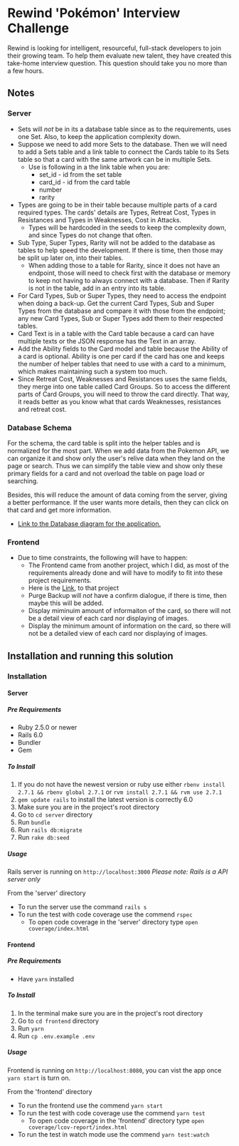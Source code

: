 # Rewind 'Pokémon' Interview Challenge

Rewind is looking for intelligent, resourceful, full-stack developers to join their growing team. To help them evaluate new talent, they have created this take-home interview question. This question should take you no more than a few hours.

## Notes

### Server

- Sets will _not_ be in its a database table since as to the requirements, uses one Set. Also, to keep the application complexity down.
- Suppose we need to add more Sets to the database. Then we will need to add a Sets table and a link table to connect the Cards table to its Sets table so that a card with the same artwork can be in multiple Sets.
  - Use is following in a the link table when you are:
    - set_id - id from the set table
    - card_id - id from the card table
    - number
    - rarity
- Types are going to be in their table because multiple parts of a card required types. The cards' details are Types, Retreat Cost, Types in Resistances and Types in Weaknesses, Cost in Attacks.
  - Types will be hardcoded in the seeds to keep the complexity down, and since Types do not change that often.
- Sub Type, Super Types, Rarity will not be added to the database as tables to help speed the development. If there is time, then those may be split up later on, into their tables.
  - When adding those to a table for Rarity, since it does not have an endpoint, those will need to check first with the database or memory to keep not having to always connect with a database. Then if Rarity is not in the table, add in an entry into its table.
- For Card Types, Sub or Super Types, they need to access the endpoint when doing a back-up. Get the current Card Types, Sub and Super Types from the database and compare it with those from the endpoint; any new Card Types, Sub or Super Types add them to their respected tables.
- Card Text is in a table with the Card table because a card can have multiple texts or the JSON response has the Text in an array.
- Add the Ability fields to the Card model and table because the Ability of a card is optional. Ability is one per card if the card has one and keeps the number of helper tables that need to use with a card to a minimum, which makes maintaining such a system too much.
- Since Retreat Cost, Weaknesses and Resistances uses the same fields, they merge into one table called Card Groups. So to access the different parts of Card Groups, you will need to throw the card directly. That way, it reads better as you know what that cards Weaknesses, resistances and retreat cost.

### Database Schema

For the schema, the card table is split into the helper tables and is normalized for the most part. When we add data from the Pokemon API, we can organize it and show only the user's relive data when they land on the page or search. Thus we can simplify the table view and show only these primary fields for a card and not overload the table on page load or searching.

Besides, this will reduce the amount of data coming from the server, giving a better performance. If the user wants more details, then they can click on that card and get more information.

- [Link to the Database diagram for the application.](https://photos.app.goo.gl/7SyxD7cw4uwXdkWm9)

### Frontend

- Due to time constraints, the following will have to happen:
  - The Frontend came from another project, which I did, as most of the requirements already done and will have to modify to fit into these project requirements.
  - Here is the [Link](https://github.com/SpiritBreaker226/nfl-rushing/tree/master/frontend), to that project
  - Purge Backup will _not_ have a confirm dialogue, if there is time, then maybe this will be added.
  - Display miminuim amount of informaiton of the card, so there will not be a detail view of each card nor displaying of images.
  - Display the minimum amount of information on the card, so there will not be a detailed view of each card nor displaying of images.

## Installation and running this solution

### Installation

#### Server

##### Pre Requirements

- Ruby 2.5.0 or newer
- Rails 6.0
- Bundler
- Gem

##### To Install

1. If you do not have the newest version or ruby use either `rbenv install 2.7.1 && rbenv global 2.7.1`
   or `rvm install 2.7.1 && rvm use 2.7.1`
2. `gem update rails` to install the latest version is correctly 6.0
3. Make sure you are in the project's root directory
4. Go to `cd server` directory
5. Run `bundle`
6. Run `rails db:migrate`
7. Run `rake db:seed`

##### Usage

Rails server is running on `http://localhost:3000`
_Please note: Rails is a API server only_

From the 'server' directory

- To run the server use the command `rails s`
- To run the test with code coverage use the commend `rspec`
  - To open code coverage in the 'server' directory type `open coverage/index.html`

#### Frontend

##### Pre Requirements

- Have `yarn` installed

##### To Install

1. In the terminal make sure you are in the project's root directory
2. Go to `cd frontend` directory
3. Run `yarn`
4. Run `cp .env.example .env`

##### Usage

Frontend is running on `http://localhost:8080`, you can vist the app once `yarn start` is turn on.

From the 'frontend' directory

- To run the frontend use the commend `yarn start`
- To run the test with code coverage use the commend `yarn test`
  - To open code coverage in the 'frontend' directory type `open coverage/lcov-report/index.html`
- To run the test in watch mode use the commend `yarn test:watch`
